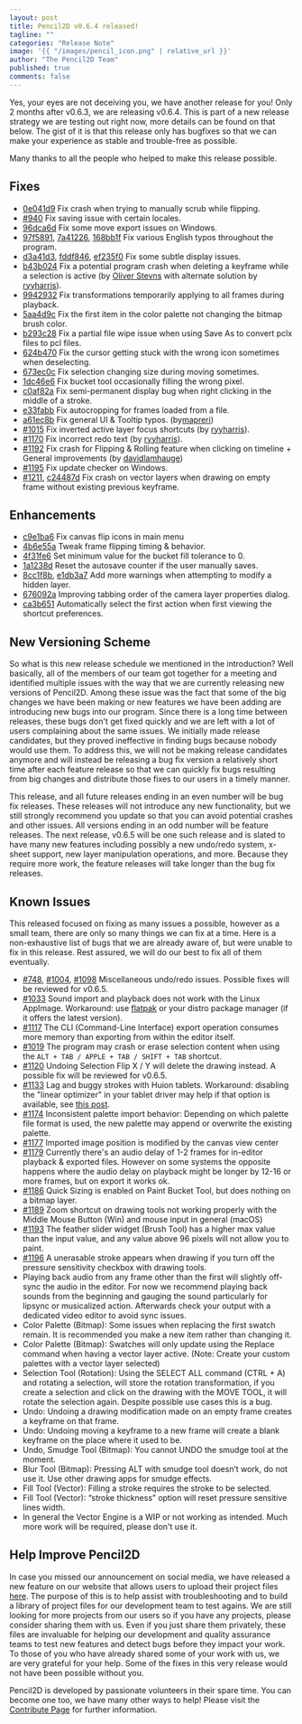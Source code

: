 ```yaml
---
layout: post
title: Pencil2D v0.6.4 released!
tagline: ""
categories: "Release Note"
image: '{{ "/images/pencil_icon.png" | relative_url }}'
author: "The Pencil2D Team"
published: true
comments: false
---
```


Yes, your eyes are not deceiving you, we have another release for you! Only 2 months after v0.6.3, we are releasing v0.6.4. This is part of a new release strategy we are testing out right now, more details can be found on that below. The gist of it is that this release only has bugfixes so that we can make your experience as stable and trouble-free as possible.

Many thanks to all the people who helped to make this release possible.

[0]: https://www.pencil2d.org/download
[ryyharris]: https://github.com/ryyharris
[candyface]: https://github.com/CandyFace
[davidlamhauge]: https://github.com/davidlamhauge
[mapreri]: https://github.com/mapreri

## Fixes
- [0e041d9](https://github.com/pencil2d/pencil/commit/0e041d98438c4ecca7d73c1bf1e15eafe61f85b9) Fix crash when trying to manually scrub while flipping.
- [#940](https://github.com/pencil2d/pencil/issues/940) Fix saving issue with certain locales.
- [96dca6d](https://github.com/pencil2d/pencil/commit/96dca6dcde1e85f1b7a6425dc7a1faa4255196b6) Fix some move export issues on Windows.
- [97f5891](https://github.com/pencil2d/pencil/commit/4b6e55a1e6a00a235e5e63961245cbf3c6234be5), [7a41226](https://github.com/pencil2d/pencil/commit/7a41226361bdb6763a488e0697c90cdf94610ab1), [168bb1f](https://github.com/pencil2d/pencil/commit/168bb1f91582b90a4e3f1d436d88746f76e5e9d5) Fix various English typos throughout the program.
- [d3a41d3](https://github.com/pencil2d/pencil/commit/d3a41d3186ab2f7184cf35750d6b88b6336d1ef8), [fddf846](https://github.com/pencil2d/pencil/commit/fddf8465ea82300ee83cce030965757de7fabad9), [ef235f0](https://github.com/pencil2d/pencil/commit/ef235f0f50f8a97ca221907eae84c385933f53b1) Fix some subtle display issues.
- [b43b024](https://github.com/pencil2d/pencil/commit/b43b024c966df770f864dd8db93bebc03dc0f9f7) Fix a potential program crash when deleting a keyframe while a selection is active (by [Oliver Stevns](candyface) with alternate solution by [ryyharris](ryyharris)).
- [9942932](https://github.com/pencil2d/pencil/commit/9942932844d9dadc390777fd15c0b5a2dfc7d3af) Fix transformations temporarily applying to all frames during playback.
- [5aa4d9c](https://github.com/pencil2d/pencil/commit/5aa4d9cdfa431ea822b713a0f43e56a419c3b172) Fix the first item in the color palette not changing the bitmap brush color.
- [b293c28](https://github.com/pencil2d/pencil/commit/b293c28cd0f27896c8ed09545fc1804d86b637e9) Fix a partial file wipe issue when using Save As to convert pclx files to pcl files.
- [624b470](https://github.com/pencil2d/pencil/commit/624b47049af35d8701ee749275b1026f8616367e) Fix the cursor getting stuck with the wrong icon sometimes when deselecting.
- [673ec0c](https://github.com/pencil2d/pencil/commit/673ec0cf7a3872c56cc1439c07cd0497be138f92) Fix selection changing size during moving sometimes.
- [1dc46e6](https://github.com/pencil2d/pencil/commit/1dc46e63942298a83ec67b0b83c5c2e1e15d595d) Fix bucket tool occasionally filling the wrong pixel.
- [c0af82a](https://github.com/pencil2d/pencil/commit/c0af82a8243cf6107c663ca6026fdbeac2f706ad) Fix semi-permanent display bug when right clicking in the middle of a stroke.
- [e33fabb](https://github.com/pencil2d/pencil/commit/e33fabb00e0290d1111742bf4681da84915d5855) Fix autocropping for frames loaded from a file.
- [a61ec8b](https://github.com/pencil2d/pencil/commit/a61ec8ba2e090f58f6e86673058db5f3157eda80) Fix general UI & Tooltip typos. (by[mapreri](mapreri))
- [#1015](https://github.com/pencil2d/pencil/issues/1015) Fix inverted active layer focus shortcuts (by [ryyharris](ryyharris)).
- [#1170](https://github.com/pencil2d/pencil/issues/1170) Fix incorrect redo text (by [ryyharris](ryyharris)).
- [#1192](https://github.com/pencil2d/pencil/issues/1192) Fix crash for Flipping & Rolling feature when clicking on timeline + General improvements (by [davidlamhauge](davidlamhauge))
- [#1195](https://github.com/pencil2d/pencil/issues/1195) Fix update checker on Windows.
- [#1211](https://github.com/pencil2d/pencil/pull/1211), [c24487d](https://github.com/pencil2d/pencil/commit/c24487d739eb5291713539afd53234c13235a0ab) Fix crash on vector layers when drawing on empty frame without existing previous keyframe.

## Enhancements
- [c9e1ba6](https://github.com/pencil2d/pencil/commit/c9e1ba68adeeb98d380a3e3c8926d7af61a18fb4) Fix canvas flip icons in main menu
- [4b6e55a](https://github.com/pencil2d/pencil/commit/653a6b28467ec4f34b3e5ee888f11b5944ca755f) Tweak frame flipping timing & behavior.
- [4f31fe6](https://github.com/pencil2d/pencil/commit/4f31fe63019b99861a4281b52c385cd24b204145) Set minimum value for the bucket fill tolerance to 0.
- [1a1238d](https://github.com/pencil2d/pencil/commit/1a1238d69b923bd0bc5523860a757282b8775abf) Reset the autosave counter if the user manually saves.
- [8cc1f8b](https://github.com/pencil2d/pencil/commit/8cc1f8bddee29db47b1cfa85c771f66bb3e529a4), [e1db3a7](https://github.com/pencil2d/pencil/commit/e1db3a797daa8c5e78f86ce9b8deb635389a8ba9) Add more warnings when attempting to modify a hidden layer.
- [676092a](https://github.com/pencil2d/pencil/commit/676092ac2610a82b42d0a0c41d5525cc20aa0d2e) Improving tabbing order of the camera layer properties dialog.
- [ca3b651](https://github.com/pencil2d/pencil/commit/ca3b6519a6ff2ecfa15786e58d7e69cce2743dd3) Automatically select the first action when first viewing the shortcut preferences.

## New Versioning Scheme

So what is this new release schedule we mentioned in the introduction? Well basically, all of the members of our team got together for a meeting and identified multiple issues with the way that we are currently releasing new versions of Pencil2D. Among these issue was the fact that some of the big changes we have been making or new features we have been adding are introducing new bugs into our program. Since there is a long time between releases, these bugs don't get fixed quickly and we are left with a lot of users complaining about the same issues. We initially made release candidates, but they proved ineffective in finding bugs because nobody would use them. To address this, we will not be making release candidates anymore and will instead be releasing a bug fix version a relatively short time after each feature release so that we can quickly fix bugs resulting from big changes and distribute those fixes to our users in a timely manner.

This release, and all future releases ending in an even number will be bug fix releases. These releases will not introduce any new functionality, but we still strongly recommend you update so that you can avoid potential crashes and other issues. All versions ending in an odd number will be feature releases. The next release, v0.6.5 will be one such release and is slated to have many new features including possibly a new undo/redo system, x-sheet support, new layer manipulation operations, and more. Because they require more work, the feature releases will take longer than the bug fix releases.

## Known Issues

This released focused on fixing as many issues a possible, however as a small team, there are only so many things we can fix at a time. Here is a non-exhaustive list of bugs that we are already aware of, but were unable to fix in this release. Rest assured, we will do our best to fix all of them eventually.

- [#748](https://github.com/pencil2d/pencil/issues/748), [#1004](https://github.com/pencil2d/pencil/issues/1004), [#1098](https://github.com/pencil2d/pencil/issues/1098) Miscellaneous undo/redo issues. Possible fixes will be reviewed for v0.6.5.
- [#1033](https://github.com/pencil2d/pencil/issues/1033) Sound import and playback does not work with the Linux AppImage. Workaround: use [flatpak](https://flathub.org/apps/details/org.pencil2d.Pencil2D) or your distro package manager (if it offers the latest version).
- [#1117](https://github.com/pencil2d/pencil/issues/1117) The CLI (Command-Line Interface) export operation consumes more memory than exporting from within the editor itself.
- [#1019](https://github.com/pencil2d/pencil/issues/1019) The program may crash or erase selection content when using the `ALT + TAB / APPLE + TAB / SHIFT + TAB` shortcut.
- [#1120](https://github.com/pencil2d/pencil/issues/1120) Undoing Selection Flip X / Y will delete the drawing instead. A possible fix will be reviewed for v0.6.5.
- [#1133](https://github.com/pencil2d/pencil/issues/1133) Lag and buggy strokes with Huion tablets. Workaround: disabling the "linear optimizer" in your tablet driver may help if that option is available, see [this post](https://discuss.pencil2d.org/t/difficulty-with-tablet/1369/9?u=scribblemaniac).
- [#1174](https://github.com/pencil2d/pencil/issues/1174) Inconsistent palette import behavior: Depending on which palette file format is used, the new palette may append or overwrite the existing palette.
- [#1177](https://github.com/pencil2d/pencil/issues/1177) Imported image position is modified by the canvas view center
- [#1179](https://github.com/pencil2d/pencil/issues/1179) Currently there's an audio delay of 1-2 frames for in-editor playback & exported files. However on some systems the opposite happens where the audio delay on playback might be longer by 12-16 or more frames, but on export it works ok.
- [#1186](https://github.com/pencil2d/pencil/issues/1186) Quick Sizing is enabled on Paint Bucket Tool, but does nothing on a bitmap layer.
- [#1189](https://github.com/pencil2d/pencil/issues/1189) Zoom shortcut on drawing tools not working properly with the Middle Mouse Button (Win) and mouse input in general (macOS)
- [#1193](https://github.com/pencil2d/pencil/issues/1193) The feather slider widget (Brush Tool) has a higher max value than the input value, and any value above 96 pixels will not allow you to paint.
- [#1196](https://github.com/pencil2d/pencil/issues/1196) A unerasable stroke appears when drawing if you turn off the pressure sensitivity checkbox with drawing tools.
- Playing back audio from any frame other than the first will slightly off-sync the audio in the editor. For now we recommend playing back sounds from the beginning and gauging the sound particularly for lipsync or musicalized action. Afterwards check your output with a dedicated video editor to avoid sync issues.
- Color Palette (Bitmap): Some issues when replacing the first swatch remain. It is recommended you make a new item rather than changing it.
- Color Palette (Bitmap): Swatches will only update using the Replace command when having a vector layer active. (Note: Create your custom palettes with a vector layer selected)
- Selection Tool (Rotation): Using the SELECT ALL command (CTRL + A) and rotating a selection, will store the rotation transformation, if you create a selection and click on the drawing with the MOVE TOOL, it will rotate the selection again. Despite possible use cases this is a bug.
- Undo: Undoing a drawing modification made on an empty frame creates a keyframe on that frame.
- Undo: Undoing moving a keyframe to a new frame will create a blank keyframe on the place where it used to be.
- Undo, Smudge Tool (Bitmap): You cannot UNDO the smudge tool at the moment.
- Blur Tool (Bitmap): Pressing ALT with smudge tool doesn’t work, do not use it. Use other drawing apps for smudge effects.
- Fill Tool (Vector): Filling a stroke requires the stroke to be selected.
- Fill Tool (Vector): “stroke thickness” option will reset pressure sensitive lines width.
- In general the Vector Engine is a WIP or not working as intended. Much more work will be required, please don't use it.

## Help Improve Pencil2D

In case you missed our announcement on social media, we have released a new feature on our website that allows users to upload their project files [here](https://www.pencil2d.org/contribute/share.html). The purpose of this is to help assist with troubleshooting and to build a library of project files for our development team to test agains. We are still looking for more projects from our users so if you have any projects, please consider sharing them with us. Even if you just share them privately, these files are invaluable for helping our development and quality assurance teams to test new features and detect bugs before they impact your work. To those of you who have already shared some of your work with us, we are very grateful for your help. Some of the fixes in this very release would not have been possible without you.

Pencil2D is developed by passionate volunteers in their spare time. You can become one too, we have many other ways to help! Please visit the [Contribute Page](https://www.pencil2d.org/contribute/) for further information.

